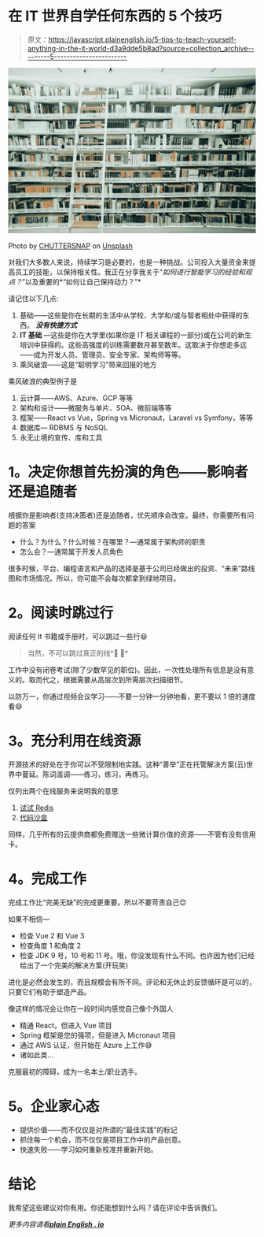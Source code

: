 # 在 IT 世界自学任何东西的 5 个技巧

> 原文：<https://javascript.plainenglish.io/5-tips-to-teach-yourself-anything-in-the-it-world-d3a9dde5b8ad?source=collection_archive---------5----------------------->

![](img/6bf3af352392dfdc254161cb77830b5c.png)

Photo by [CHUTTERSNAP](https://unsplash.com/@chuttersnap?utm_source=unsplash&utm_medium=referral&utm_content=creditCopyText) on [Unsplash](https://unsplash.com/s/photos/learn?utm_source=unsplash&utm_medium=referral&utm_content=creditCopyText)

对我们大多数人来说，持续学习是必要的，也是一种挑战。公司投入大量资金来提高员工的技能，以保持相关性。我正在分享我关于“*如何进行智能学习的经验和观点？*”以及重要的*“如何让自己保持动力？”*

请记住以下几点:

1.  基础——这些是你在长期的生活中从学校、大学和/或与智者相处中获得的东西。 ***没有快捷方式***
2.  **IT 基础** —这些是你在大学里(如果你是 IT 相关课程的一部分)或在公司的新生培训中获得的。这些高强度的训练需要数月甚至数年。这取决于你想走多远——成为开发人员、管理员、安全专家、架构师等等。
3.  乘风破浪——这是“聪明学习”带来回报的地方

乘风破浪的典型例子是

1.  云计算——AWS、Azure、GCP 等等
2.  架构和设计——微服务与单片、SOA、微前端等等
3.  框架——React vs Vue，Spring vs Micronaut，Laravel vs Symfony，等等
4.  数据库— RDBMS 与 NoSQL
5.  永无止境的宣传、库和工具

# **1。决定你想首先扮演的角色——影响者还是追随者**

根据你是影响者(支持决策者)还是追随者，优先顺序会改变。最终，你需要所有问题的答案

*   什么？为什么？什么时候？在哪里？—通常属于架构师的职责
*   怎么会？—通常属于开发人员角色

很多时候，平台、编程语言和产品的选择是基于公司已经做出的投资、“未来”路线图和市场情况。所以，你可能不会每次都拿到绿地项目。

# **2。阅读时跳过行**

阅读任何 It 书籍或手册时，可以跳过一些行😆

> 当然，不可以跳过真正的线*🚌 🚅*

工作中没有闭卷考试(除了少数罕见的职位)。因此，一次性处理所有信息是没有意义的。取而代之，根据需要从高层次到所需层次扫描细节。

以防万一，你通过视频会议学习——不要一分钟一分钟地看，更不要以 1 倍的速度看😄

# **3。充分利用在线资源**

开源技术的好处在于你可以不受限制地实践。这种“善举”正在托管解决方案(云)世界中蔓延。陈词滥调——练习，练习，再练习。

仅列出两个在线服务来说明我的意思

1.  [试试 Redis](https://try.redis.io/)
2.  [代码沙盒](https://codesandbox.io/)

同样，几乎所有的云提供商都免费赠送一些微计算价值的资源——不管有没有信用卡。

# **4。完成工作**

完成工作比“完美无缺”的完成更重要。所以不要苛责自己😊

如果不相信—

*   检查 Vue 2 和 Vue 3
*   检查角度 1 和角度 2
*   检查 JDK 9 号，10 号和 11 号。哦，你没发现有什么不同。也许因为他们已经给出了一个完美的解决方案(开玩笑)

进化是必然会发生的，而且规模会有所不同。评论和无休止的反馈循环是可以的，只要它们有助于塑造产品。

像这样的情况会让你在一段时间内感觉自己像个外国人

*   精通 React，但进入 Vue 项目
*   Spring 框架是您的强项，但是进入 Micronaut 项目
*   通过 AWS 认证，但开始在 Azure 上工作😅
*   诸如此类…

克服最初的障碍，成为一名本土/职业选手。

# **5。企业家心态**

*   提供价值——而不仅仅是对所谓的“最佳实践”的标记
*   抓住每一个机会，而不仅仅是项目工作中的产品创意。
*   快速失败——学习如何重新校准并重新开始。

# 结论

我希望这些建议对你有用。你还能想到什么吗？请在评论中告诉我们。

*更多内容请看*[***plain English . io***](http://plainenglish.io)